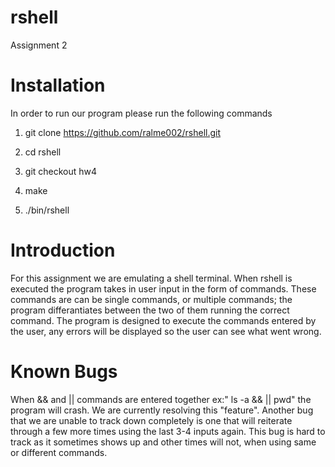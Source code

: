 # rshell
Assignment 2


# Installation
In order to run our program please run the following commands

1) git clone https://github.com/ralme002/rshell.git

2) cd rshell

3) git checkout hw4

4) make

5) ./bin/rshell

# Introduction

For this assignment we are emulating a shell terminal. When rshell is executed the program takes in user input in the form of commands.
These commands are can be single commands, or multiple commands; the program differantiates between the two of them running the correct command. The program is designed to execute the commands entered by the user, any errors will be displayed so the user can see what went wrong.



# Known Bugs

When && and || commands are entered together ex:" ls -a && || pwd" the program will crash. We are currently resolving this "feature". Another bug that we are unable to track down completely is one that will reiterate through a few more times using the last 3-4 inputs again. This bug is hard to track as it sometimes shows up and other times will not, when using same or different commands.
